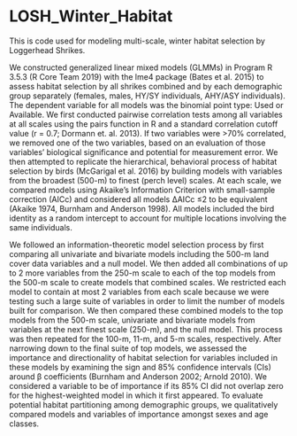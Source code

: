 # LOSH_Winter_Habitat

This is code used for modeling multi-scale, winter habitat selection by Loggerhead Shrikes.

We constructed generalized linear mixed models (GLMMs) in Program R 3.5.3 (R Core Team 2019) with the lme4 package (Bates et al. 2015) to assess habitat selection by all shrikes combined and by each demographic group separately (females, males, HY/SY individuals, AHY/ASY individuals). The dependent variable for all models was the binomial point type: Used or Available. We first conducted pairwise correlation tests among all variables at all scales using the pairs function in R and a standard correlation cutoff value (r = 0.7; Dormann et. al. 2013). If two variables were >70% correlated, we removed one of the two variables, based on an evaluation of those variables’ biological significance and potential for measurement error. We then attempted to replicate the hierarchical, behavioral process of habitat selection by birds (McGarigal et al. 2016) by building models with variables from the broadest (500-m) to finest (perch level) scales. At each scale, we compared models using Akaike’s Information Criterion with small-sample correction (AICc) and considered all models ΔAICc ≤2 to be equivalent (Akaike 1974, Burnham and Anderson 1998). All models included the bird identity as a random intercept to account for multiple locations involving the same individuals. 

We followed an information-theoretic model selection process by first comparing all univariate and bivariate models including the 500-m land cover data variables and a null model. We then added all combinations of up to 2 more variables from the 250-m scale to each of the top models from the 500-m scale to create models that combined scales. We restricted each model to contain at most 2 variables from each scale because we were testing such a large suite of variables in order to limit the number of models built for comparison. We then compared these combined models to the top models from the 500-m scale, univariate and bivariate models from variables at the next finest scale (250-m), and the null model. This process was then repeated for the 100-m, 11-m, and 5-m scales, respectively. After narrowing down to the final suite of top models, we assessed the importance and directionality of habitat selection for variables included in these models by examining the sign and 85% confidence intervals (CIs) around β coefficients (Burnham and Anderson 2002; Arnold 2010). We considered a variable to be of importance if its 85% CI did not overlap zero for the highest-weighted model in which it first appeared. To evaluate potential habitat partitioning among demographic groups, we qualitatively compared models and variables of importance amongst sexes and age classes.  
